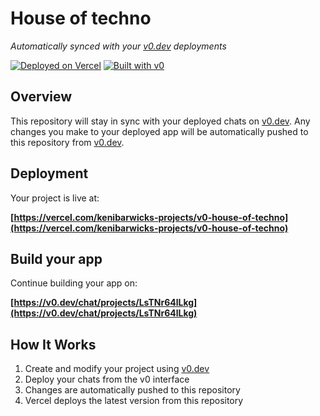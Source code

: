 # House of techno

*Automatically synced with your [v0.dev](https://v0.dev) deployments*

[![Deployed on Vercel](https://img.shields.io/badge/Deployed%20on-Vercel-black?style=for-the-badge&logo=vercel)](https://vercel.com/kenibarwicks-projects/v0-house-of-techno)
[![Built with v0](https://img.shields.io/badge/Built%20with-v0.dev-black?style=for-the-badge)](https://v0.dev/chat/projects/LsTNr64lLkg)

## Overview

This repository will stay in sync with your deployed chats on [v0.dev](https://v0.dev).
Any changes you make to your deployed app will be automatically pushed to this repository from [v0.dev](https://v0.dev).

## Deployment

Your project is live at:

**[https://vercel.com/kenibarwicks-projects/v0-house-of-techno](https://vercel.com/kenibarwicks-projects/v0-house-of-techno)**

## Build your app

Continue building your app on:

**[https://v0.dev/chat/projects/LsTNr64lLkg](https://v0.dev/chat/projects/LsTNr64lLkg)**

## How It Works

1. Create and modify your project using [v0.dev](https://v0.dev)
2. Deploy your chats from the v0 interface
3. Changes are automatically pushed to this repository
4. Vercel deploys the latest version from this repository